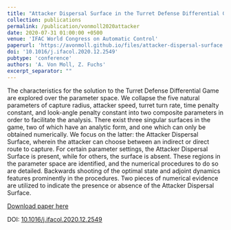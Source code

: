 ```yaml
---
title: "Attacker Dispersal Surface in the Turret Defense Differential Game"
collection: publications
permalink: /publication/vonmoll2020attacker
date: 2020-07-31 01:00:00 +0500
venue: 'IFAC World Congress on Automatic Control'
paperurl: 'https://avonmoll.github.io/files/attacker-dispersal-surface.pdf'
doi: '10.1016/j.ifacol.2020.12.2549'
pubtype: 'conference'
authors: 'A. Von Moll, Z. Fuchs'
excerpt_separator: ""
---
```

The characteristics for the solution to the Turret Defense Differential Game are explored over the parameter space. We collapse the five natural parameters of capture radius, attacker speed, turret turn rate, time penalty constant, and look-angle penalty constant into two composite parameters in order to facilitate the analysis. There exist three singular surfaces in the game, two of which have an analytic form, and one which can only be obtained numerically. We focus on the latter: the Attacker Dispersal Surface, wherein the attacker can choose between an indirect or direct route to capture. For certain parameter settings, the Attacker Dispersal Surface is present, while for others, the surface is absent. These regions in the parameter space are identified, and the numerical procedures to do so are detailed. Backwards shooting of the optimal state and adjoint dynamics features prominently in the procedures. Two pieces of numerical evidence are utilized to indicate the presence or absence of the Attacker Dispersal Surface.

[Download paper here](https://avonmoll.github.io/files/attacker-dispersal-surface.pdf)

DOI: [10.1016/j.ifacol.2020.12.2549](https://doi.org/10.1016/j.ifacol.2020.12.2549)